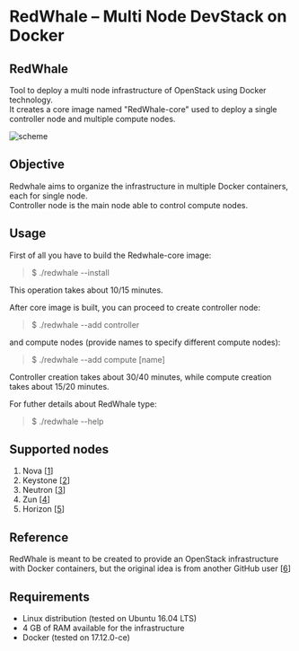 # RedWhale – Multi Node DevStack on Docker

## RedWhale

Tool to deploy a multi node infrastructure of OpenStack using Docker technology.  
It creates a core image named "RedWhale-core" used to deploy a single controller node and multiple compute nodes.

![scheme](http://i67.tinypic.com/24mujvp.png "RedWhale Scheme")

## Objective

Redwhale aims to organize the infrastructure in multiple Docker containers, each for single node.  
Controller node is the main node able to control compute nodes.

## Usage

First of all you have to build the Redwhale-core image:  
>$ ./redwhale --install  

This operation takes about 10/15 minutes.  
  
After core image is built, you can proceed to create controller node:  
>$ ./redwhale --add controller  

and compute nodes (provide names to specify different compute nodes):
>$ ./redwhale --add compute [name]

Controller creation takes about 30/40 minutes, while compute creation takes about 15/20 minutes.  

For futher details about RedWhale type:
>$ ./redwhale --help

## Supported nodes
1. Nova [[1]]
2. Keystone [[2]]
3. Neutron [[3]]
4. Zun [[4]]
5. Horizon [[5]]

## Reference
RedWhale is meant to be created to provide an OpenStack infrastructure with Docker containers, but the original idea is from another GitHub user [[6]] 

## Requirements
* Linux distribution (tested on Ubuntu 16.04 LTS)
* 4 GB of RAM available for the infrastructure
* Docker (tested on 17.12.0-ce)

[1]: https://docs.openstack.org/nova/latest/
[2]: https://docs.openstack.org/keystone/latest/
[3]: https://docs.openstack.org/neutron/latest/
[4]: https://docs.openstack.org/zun/latest/
[5]: https://docs.openstack.org/horizon/latest/
[6]: https://github.com/janmattfeld/DockStack
